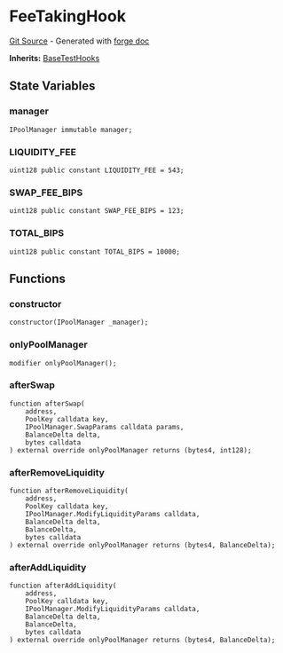# FeeTakingHook
[Git Source](https://github.com/uniswap/v4-core/blob/b619b6718e31aa5b4fa0286520c455ceb950276d/src/test/FeeTakingHook.sol) - Generated with [forge doc](https://book.getfoundry.sh/reference/forge/forge-doc)

**Inherits:**
[BaseTestHooks](contracts/v4/reference/core/test/BaseTestHooks.md)


## State Variables
### manager

```solidity
IPoolManager immutable manager;
```


### LIQUIDITY_FEE

```solidity
uint128 public constant LIQUIDITY_FEE = 543;
```


### SWAP_FEE_BIPS

```solidity
uint128 public constant SWAP_FEE_BIPS = 123;
```


### TOTAL_BIPS

```solidity
uint128 public constant TOTAL_BIPS = 10000;
```


## Functions
### constructor


```solidity
constructor(IPoolManager _manager);
```

### onlyPoolManager


```solidity
modifier onlyPoolManager();
```

### afterSwap


```solidity
function afterSwap(
    address,
    PoolKey calldata key,
    IPoolManager.SwapParams calldata params,
    BalanceDelta delta,
    bytes calldata
) external override onlyPoolManager returns (bytes4, int128);
```

### afterRemoveLiquidity


```solidity
function afterRemoveLiquidity(
    address,
    PoolKey calldata key,
    IPoolManager.ModifyLiquidityParams calldata,
    BalanceDelta delta,
    BalanceDelta,
    bytes calldata
) external override onlyPoolManager returns (bytes4, BalanceDelta);
```

### afterAddLiquidity


```solidity
function afterAddLiquidity(
    address,
    PoolKey calldata key,
    IPoolManager.ModifyLiquidityParams calldata,
    BalanceDelta delta,
    BalanceDelta,
    bytes calldata
) external override onlyPoolManager returns (bytes4, BalanceDelta);
```

